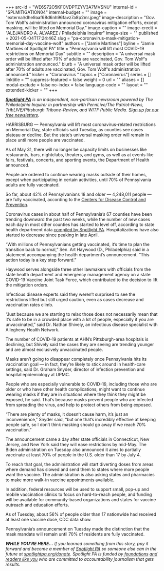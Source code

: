 +++
arc-id = "WE6S72O5KFCVDPTZYV3A7MVSNU"
internal-id = "SPLMITIGATION04"
internal-budget = ""
image = "external/dhe9aaf68d6nh96favz7a8p2mr.jpeg"
image-description = "Gov. Tom Wolf's administration announced coronavirus mitigation efforts, except masking, will be lifted on Memorial Day."
image-caption = ""
image-credit = "ALEJANDRO A. ALVAREZ / Philadelphia Inquirer"
image-size = ""
published = 2021-05-04T17:24:46Z
slug = "pa-coronavirus-mask-mitigation-memorial-day-vaccine-wolf"
authors = ["Jamie Martines"]
byline = "Jamie Martines of Spotlight PA"
title = "Pennsylvania will lift most COVID-19 restrictions on Memorial Day"
subtitle = ""
description = "A universal mask order will be lifted after 70% of adults are vaccinated, Gov. Tom Wolf's administration announced."
blurb = "A universal mask order will be lifted after 70% of adults are vaccinated, Gov. Tom Wolf's administration announced."
kicker = "Coronavirus "
topics = ["Coronavirus"]
series = []
linktitle = ""
suppress-featured = false
weight = 0
url = ""
aliases = []
modal-exclude = false
no-index = false
language-code = ""
layout = ""
extended-kicker = ""
+++

<a href="https://www.spotlightpa.org/"><i><b>Spotlight PA</b></i></a><i> is an independent, non-partisan newsroom powered by The Philadelphia Inquirer in partnership with PennLive/The Patriot-News, TribLIVE/Pittsburgh Tribune-Review, and WITF Public Media. </i><a href="https://www.spotlightpa.org/newsletters"><i>Sign up for our free newsletters</i></a><i>.</i>

HARRISBURG — Pennsylvania will lift most coronavirus-related restrictions on Memorial Day, state officials said Tuesday, as counties see cases plateau or decline. But the state’s universal masking order will remain in place until more people are vaccinated.

As of May 31, there will no longer be capacity limits on businesses like restaurants, bars, nightclubs, theaters, and gyms, as well as at events like fairs, festivals, concerts, and sporting events, the Department of Health announced.

People are ordered to continue wearing masks outside of their homes, except when participating in certain activities, until 70% of Pennsylvania adults are fully vaccinated.

<script src="https://www.spotlightpa.org/embed.js" async></script><div data-spl-embed-version="1" data-spl-src="https://www.spotlightpa.org/embeds/newsletter/"></div>

So far, about 42% of Pennsylvanians 18 and older — 4,248,011 people — are fully vaccinated, according to the <a href="https://covid.cdc.gov/covid-data-tracker/#vaccinations">Centers for Disease Control and Prevention</a>.

Coronavirus cases in about half of Pennsylvania’s 67 counties have been trending downward the past two weeks, while the number of new cases each day in most other counties has started to level off, according to state health department data <a href="https://www.spotlightpa.org/news/2020/03/pa-coronavirus-updates-cases-map-live-tracker/">compiled by Spotlight PA</a>. Hospitalizations have also started to decrease since peaking in late April.

“With millions of Pennsylvanians getting vaccinated, it’s time to plan the transition back to normal,” Sen. Art Haywood (D., Philadelphia) said in a statement accompanying the health department’s announcement. “This action today is a key step forward.”

Haywood serves alongside three other lawmakers with officials from the state health department and emergency management agency on a state COVID-19 Vaccine Joint Task Force, which contributed to the decision to lift the mitigation orders.

Infectious disease experts said they weren’t surprised to see the restrictions lifted but still urged caution, even as cases decrease and vaccination rates climb.

“Just because we are starting to relax those does not necessarily mean that it’s safe to be in a crowded place with a lot of people, especially if you are unvaccinated,” said Dr. Nathan Shively, an infectious disease specialist with Allegheny Health Network.

The number of COVID-19 patients at AHN’s Pittsburgh-area hospitals is declining, but Shively said the cases they are seeing are trending younger and are almost exclusively unvaccinated people.

Masks aren’t going to disappear completely once Pennsylvania hits its vaccination goal — in fact, they’re likely to stick around in health-care settings, said Dr. Graham Snyder, director of infection prevention and hospital epidemiology at UPMC.

People who are especially vulnerable to COVID-19, including those who are older or who have other health complications, might want to continue wearing masks if they are in situations where they think they might be exposed, he said. That’s because masks prevent people who are infected from spreading the virus, and help to protect others from being exposed.

“There are plenty of masks, it doesn’t cause harm, it’s just an inconvenience,” Snyder said, “but one that’s incredibly effective at keeping people safe, so I don’t think masking should go away if we reach 70% vaccination.”

<script src="https://www.spotlightpa.org/embed.js" async></script><div data-spl-embed-version="1" data-spl-src="https://www.spotlightpa.org/embeds/donate/?teaser_text=If%20you%20learned%20something%2C%20pay%20it%20forward%20and%20become%20a%20member%20of%20Spotlight%20PA%20so%20someone%20else%20can%20in%20the%20future.%20%3Cb%3EFor%20a%20limited%20time%20only%2C%20all%20contributions%20will%20be%20matched%20dollar-for-dollar%20up%20to%20%2415%2C000.%3C%2Fb%3E"></div>

The announcement came a day after state officials in Connecticut, New Jersey, and New York said they will ease restrictions by mid-May. The Biden administration on Tuesday also announced it aims to partially vaccinate at least 70% of people in the U.S. older than 17 by July 4.

To reach that goal, the administration will start diverting doses from areas where demand has slowed and send them to states where more people want the vaccine. The administration is also asking states and pharmacies to make more walk-in vaccine appointments available.

In addition, federal resources will be used to support small, pop-up and mobile vaccination clinics to focus on hard-to-reach people, and funding will be available for community-based organizations and states for vaccine outreach and education efforts.

As of Tuesday, about 56% of people older than 17 nationwide had received at least one vaccine dose, CDC data show.

Pennsylvania’s announcement on Tuesday made the distinction that the mask mandate will remain until 70% of residents are fully vaccinated.

<i><b>WHILE YOU’RE HERE...</b></i><i> If you learned something from this story, pay it forward and become a member of </i><a href="https://www.spotlightpa.org/"><i>Spotlight PA</i></a><i> so someone else can in the future at </i><a href="http://spotlightpa.org/donate"><i>spotlightpa.org/donate</i></a><i>. Spotlight PA is funded by</i><a href="https://www.spotlightpa.org/support"><i> foundations</i></a><i> </i><a href="https://www.spotlightpa.org/support"><i>and readers like you</i></a><i> who are committed to accountability journalism that gets results.</i>
